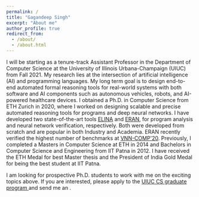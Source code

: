 ```yaml
---
permalink: /
title: "Gagandeep Singh"
excerpt: "About me"
author_profile: true
redirect_from: 
  - /about/
  - /about.html
---
```


I will be starting as a tenure-track Assistant Professor in the Department of Computer Science at the University of Illinois Urbana-Champaign (UIUC) from Fall 2021. My research lies at the intersection of artificial intelligence (AI) and programming languages. My long term goal is to design end-to-end automated formal reasoning tools for real-world systems with both software and AI components such as autonomous vehicles, robots, and AI-powered healthcare devices. I obtained a Ph.D. in Computer Science from ETH Zurich in 2020, where I worked on designing scalable and precise automated reasoning tools for programs and deep neural networks. I have developed two state-of-the-art tools [ELINA](https://github.com/eth-sri/ELINA) and [ERAN](https://github.com/eth-sri/eran), for program analysis and neural network verification, respectively. Both were developed from scratch and are popular in both Industry and Academia. ERAN recently verified the highest number of benchmarks at [VNN-COMP'20](https://sites.google.com/view/vnn20/vnncomp). Previously, I completed a Masters in Computer Science at ETH in 2014 and Bachelors in Computer Science and Engineering from IIT Patna in 2012. I have received the ETH Medal for best Master thesis and the President of India Gold Medal for being the best student at IIT Patna.

I am looking for prospective Ph.D. students to work with me on the exciting topics above. If you are interested, please apply to the <a href="https://grad.illinois.edu/admissions/apply">UIUC CS graduate program </a> and send me an <a href="mailto:ggnds@illinois.edu"><i class="fas fa-envelope zoom" aria-hidden="true"></i></a>.

